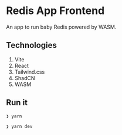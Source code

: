 # Redis App Frontend

An app to run baby Redis powered by WASM.

## Technologies

1. Vite
1. React
1. Tailwind.css
1. ShadCN
1. WASM

## Run it

```sh
❯ yarn

❯ yarn dev
```
